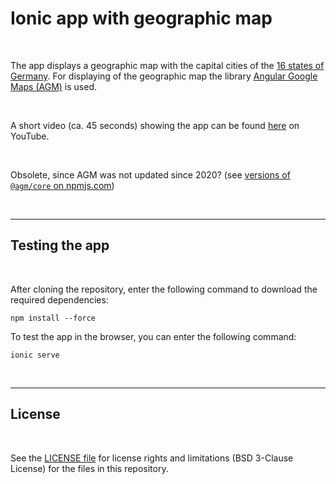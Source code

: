 # Ionic app with geographic map #

<br>

The app displays a geographic map with the capital cities of the [16 states of Germany](https://en.wikipedia.org/wiki/States_of_Germany).
For displaying of the geographic map the library [Angular Google Maps (AGM)](https://angular-maps.com) is used.

<br>

A short video (ca. 45 seconds) showing the app can be found [here](https://youtu.be/AokTkoJKy9k) on YouTube.

<br>

Obsolete, since AGM was not updated since 2020? (see [versions of `@agm/core` on npmjs.com](https://www.npmjs.com/package/@agm/core?activeTab=versions))

<br>

----

## Testing the app ##

<br>

After cloning the repository, enter the following command to download the required dependencies:
```
npm install --force
```

To test the app in the browser, you can enter the following command:
```
ionic serve
```

<br>

----

## License ##

<br>

See the [LICENSE file](LICENSE.md) for license rights and limitations (BSD 3-Clause License) for the files in this repository.

<br>

